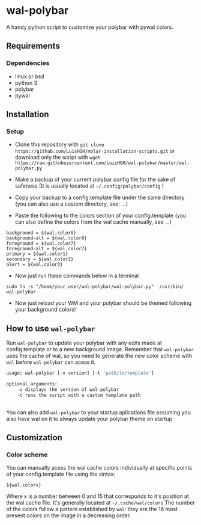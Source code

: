 # wal-polybar
A handy python script to customize your polybar with pywal colors.

## Requirements
### Dependencies

- linux or bsd
- python 3
- polybar
- pywal

## Installation

### Setup

-  Clone this repository with `git clone https://github.com/LuisHGH/molar-installation-scripts.git` or download only the script with `wget https://raw.githubusercontent.com/LuisHGH/wal-polybar/master/wal-polybar.py` 

- Make a backup of your current polybar config file for the sake of safeness (It is usually located at `~/.config/polybar/config` )
- Copy your backup to a config.template file under the same directory (you can also use a custom directory, see: ...)
- Paste the following to the colors section of your config.template (you can also define the colors from the wal cache manually, see ...)
```
background = ${wal.color0}
background-alt = ${wal.color8}
foreground = ${wal.color7}
foreground-alt = ${wal.color7}
primary = ${wal.color1}
secondary = ${wal.color2}
alert = ${wal.color3}
```  
- Now just run these commands below in a terminal
```shell script
sudo ln -s "/home/your_user/wal-polybar/wal-polybar.py"  /usr/bin/
wal-polybar
```
- Now just reload your WM and your polybar should be themed following your background colors!


## How to use `wal-polybar`
Run `wal-polybar` to update your polybar with any edits made at config.template or to a new background image. Remember that `wal-polybar` uses the cache of wal, so you need to generate the new color scheme with  `wal` before `wal-polybar` can acess it.
```sh
usage: wal-polybar [-v version] [-t 'path/to/template']

optional arguments:
    -v displays the version of wal-polybar
    -t runs the script with a custom template path 
 
```
You can also add `wal-polybar` to your startup aplications file assuming you also have wal on it to always update your polybar theme on startup

## Customization

### Color scheme
You can manually acess the wal cache colors individually at specific points of your config.template file using the sintax:
```
${wal.colorx}
```
Where x is a number between 0 and 15 that corresponds to it's position at the wal cache file. It's generally located at `~/.cache/wal/colors`
The number of the colors follow a pattern established by `wal`: they are the 16 most present colors on the image in a decreasing order.

